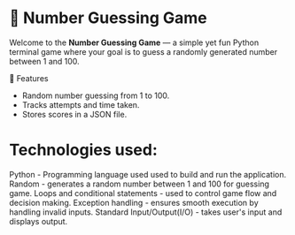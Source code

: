 # 🎯 Number Guessing Game

Welcome to the **Number Guessing Game** — a simple yet fun Python terminal game where your goal is to guess a randomly generated number between 1 and 100. 

 📌 Features
- Random number guessing from 1 to 100.
- Tracks attempts and time taken.
- Stores scores in a JSON file.

# Technologies used:
Python - Programming language used used to build and run the application.
Random - generates a random number between 1 and 100 for guessing game.
Loops and conditional statements - used to control game flow and decision making. 
Exception handling - ensures smooth execution by handling invalid inputs.
Standard Input/Output(I/O) - takes user's input and displays output. 
